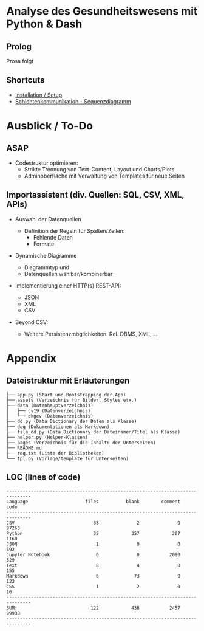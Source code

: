 # Analyse des Gesundheitswesens mit Python &amp; Dash

## Prolog

Prosa folgt

## Shortcuts
- [Installation / Setup](doq/setup_install.md)
- [Schichtenkommunikation - Sequenzdiagramm](doq/dad2.md)
# Ausblick / To-Do


## ASAP 

- Codestruktur optimieren:
    - Strikte Trennung von Text-Content, Layout und Charts/Plots
    - Adminoberfläche mit Verwaltung von Templates für neue Seiten


## Importassistent (div. Quellen: SQL, CSV, XML, APIs)
- Auswahl der Datenquellen
    - Definition der Regeln für Spalten/Zeilen:
        - Fehlende Daten
        - Formate

- Dynamische Diagramme
    - Diagrammtyp und
    - Datenquellen wählbar/kombinerbar

- Implementierung einer HTTP(s) REST-API:
    - JSON
    - XML
    - CSV

- Beyond CSV:
    -  Weitere Persistenzmöglichkeiten: Rel. DBMS, XML, ... 


# Appendix

## Dateistruktur mit Erläuterungen
```
├── app.py (Start und Bootstrapping der App)
├── assets (Verzeichnis für Bilder, Styles etx.)
├── data (Datenhauptverzeichnis)
│   ├── cv19 (Datenverzeichnis)
│   └── dkgev (Datenverzeichnis) 
├── dd.py (Data Dictionary der Daten als Klasse)
├── doq (Dokumentationen als Markdown)
├── file_dd.py (Data Dictionary der Dateinamen/Titel als Klasse)
├── helper.py (Helper-Klassen)
├── pages (Verzeichnis für die Inhalte der Unterseiten)
├── README.md
├── req.txt (Liste der Bibliotheken)
└── tpl.py (Vorlage/template für Unterseiten)
```


## LOC (lines of code)

```
-------------------------------------------------------------------------------
Language                     files          blank        comment           code
-------------------------------------------------------------------------------
CSV                             65              2              0          97263
Python                          35            357            367           1160
JSON                             1              0              0            692
Jupyter Notebook                 6              0           2090            529
Text                             8              4              0            155
Markdown                         6             73              0            123
CSS                              1              2              0             16
-------------------------------------------------------------------------------
SUM:                           122            438           2457          99938
-------------------------------------------------------------------------------
```